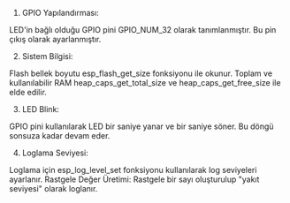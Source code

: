1. GPIO Yapılandırması:

LED'in bağlı olduğu GPIO pini GPIO_NUM_32 olarak tanımlanmıştır.
Bu pin çıkış olarak ayarlanmıştır.

2. Sistem Bilgisi:

Flash bellek boyutu esp_flash_get_size fonksiyonu ile okunur.
Toplam ve kullanılabilir RAM heap_caps_get_total_size ve heap_caps_get_free_size ile elde edilir.

3. LED Blink:

GPIO pini kullanılarak LED bir saniye yanar ve bir saniye söner.
Bu döngü sonsuza kadar devam eder.

4. Loglama Seviyesi:

Loglama için esp_log_level_set fonksiyonu kullanılarak log seviyeleri ayarlanır.
Rastgele Değer Üretimi: Rastgele bir sayı oluşturulup "yakıt seviyesi" olarak loglanır.
